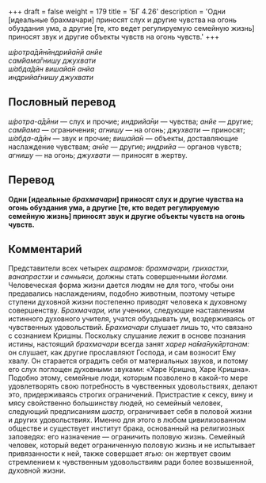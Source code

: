 +++
draft = false
weight = 179
title = 'БГ 4.26'
description = 'Одни [идеальные брахмачари] приносят слух и другие чувства на огонь обуздания ума, а другие [те, кто ведет регулируемую семейную жизнь] приносят звук и другие объекты чувств на огонь чувств.'
+++

_ш́ротра̄дӣнӣндрийа̄н̣й анйе  
сам̇йама̄гнишу джухвати  
ш́абда̄дӣн вишайа̄н анйа  
индрийа̄гнишу джухвати_

## Пословный перевод

_ш́ротра_\-_а̄дӣни_ — слух и прочие; _индрийа̄н̣и_ — чувства; _анйе_ — другие; _сам̇йама_ — ограничения; _агнишу_ — на огонь; _джухвати_ — приносят; _ш́абда_\-_а̄дӣн_ — звук и прочие; _вишайа̄н_ — объекты, доставляющие наслаждение чувствам; _анйе_ — другие; _индрийа_ — органов чувств; _агнишу_ — на огонь; _джухвати_ — приносят в жертву.

## Перевод

**Одни \[идеальные _брахмачари_\] приносят слух и другие чувства на огонь обуздания ума, а другие \[те, кто ведет регулируемую семейную жизнь\] приносят звук и другие объекты чувств на огонь чувств.**

## Комментарий

Представители всех четырех _ашрамов: брахмачари, грихастхи, ванапрастхи_ и _санньяси,_ должны стать совершенными _йогами._ Человеческая форма жизни дается людям не для того, чтобы они предавались наслаждениям, подобно животным, поэтому четыре ступени духовной жизни постепенно приводят человека к духовному совершенству. _Брахмачари,_ или ученики, следующие наставлениям истинного духовного учителя, учатся обуздывать ум, воздерживаясь от чувственных удовольствий. _Брахмачари_ слушает лишь то, что связано с сознанием Кришны. Поскольку слушание лежит в основе познания истины, настоящий _брахмачари_ всегда занят _харер на̄ма̄нукӣртанам:_ он слушает, как другие прославляют Господа, и сам возносит Ему хвалу. Он старается оградить себя от материальных звуков, и потому его слух поглощен духовными звуками: «Харе Кришна, Харе Кришна». Подобно этому, семейные люди, которым позволено в какой-то мере удовлетворять свою потребность в чувственных удовольствиях, делают это, придерживаясь строгих ограничений. Пристрастие к сексу, вину и мясу свойственно большинству людей, но семейный человек, следующий предписаниям _шастр,_ ограничивает себя в половой жизни и других удовольствиях. Именно для этого в любом цивилизованном обществе и существует институт брака, основанный на религиозных заповедях: его назначение — ограничить половую жизнь. Семейный человек, который ведет ограниченную половую жизнь и не испытывает привязанности к ней, также совершает _ягью:_ он жертвует своим стремлением к чувственным удовольствиям ради более возвышенной, духовной жизни.
